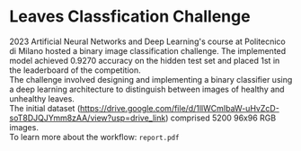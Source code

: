 # Leaves Classfication Challenge
2023 Artificial Neural Networks and Deep Learning's course at Politecnico di Milano hosted a binary image classification challenge.
The implemented model achieved 0.9270 accuracy on the hidden test set and placed 1st in the leaderboard of the competition. \
The challenge involved designing and implementing a binary classifier using a deep learning architecture to distinguish between images of healthy and unhealthy leaves. \
The initial dataset (https://drive.google.com/file/d/1llWCmIbaW-uHvZcD-soT8DJQJYmm8zAA/view?usp=drive_link) comprised 5200 96x96 RGB images. \
To learn more about the workflow: `report.pdf`


